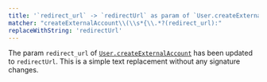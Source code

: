 ```yaml
---
title: '`redirect_url` -> `redirectUrl` as param of `User.createExternalAccount`'
matcher: "createExternalAccount\\(\\s*{\\.*?(redirect_url):"
replaceWithString: 'redirectUrl'
---
```


The param `redirect_url` of [`User.createExternalAccount`](https://clerk.com/docs/references/javascript/user/create-metadata#create-external-account) has been updated to `redirectUrl`. This is a simple text replacement without any signature changes.
